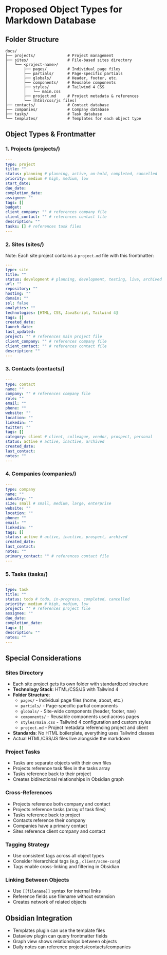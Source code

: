# Proposed Object Types for Markdown Database

## Folder Structure
```
docs/
├── projects/              # Project management
├── sites/                 # File-based sites directory
│   └── <project-name>/
│       ├── pages/         # Individual page files
│       ├── partials/      # Page-specific partials
│       ├── globals/       # Header, footer, etc.
│       ├── components/    # Reusable components
│       ├── styles/        # Tailwind 4 CSS
│       │   └── main.css
│       ├── project.md     # Project metadata & references
│       └── [html/css/js files]
├── contacts/              # Contact database
├── companies/             # Company database
├── tasks/                 # Task database
└── templates/             # Templates for each object type
```

## Object Types & Frontmatter

### 1. Projects (projects/)
```yaml
---
type: project
title: ""
status: planning # planning, active, on-hold, completed, cancelled
priority: medium # high, medium, low
start_date: 
due_date: 
completion_date: 
assignee: ""
tags: []
budget: 
client_company: "" # references company file
client_contact: "" # references contact file
description: ""
tasks: [] # references task files
---
```

### 2. Sites (sites/)
Note: Each site project contains a `project.md` file with this frontmatter:
```yaml
---
type: site
title: ""
status: development # planning, development, testing, live, archived
url: ""
repository: ""
hosting: ""
domain: ""
ssl: false
analytics: ""
technologies: [HTML, CSS, JavaScript, Tailwind 4]
tags: []
created_date: 
launch_date: 
last_updated: 
project: "" # references main project file
client_company: "" # references company file
client_contact: "" # references contact file
description: ""
---
```

### 3. Contacts (contacts/)
```yaml
---
type: contact
name: ""
company: "" # references company file
role: ""
email: ""
phone: ""
website: ""
location: ""
linkedin: ""
twitter: ""
tags: []
category: client # client, colleague, vendor, prospect, personal
status: active # active, inactive, archived
created_date: 
last_contact: 
notes: ""
---
```

### 4. Companies (companies/)
```yaml
---
type: company
name: ""
industry: ""
size: small # small, medium, large, enterprise
website: ""
location: ""
phone: ""
email: ""
linkedin: ""
tags: []
status: active # active, inactive, prospect, archived
created_date: 
last_contact: 
notes: ""
primary_contact: "" # references contact file
---
```

### 5. Tasks (tasks/)
```yaml
---
type: task
title: ""
status: todo # todo, in-progress, completed, cancelled
priority: medium # high, medium, low
project: "" # references project file
assignee: ""
due_date: 
completion_date: 
tags: []
description: ""
notes: ""
---
```

## Special Considerations

### Sites Directory
- Each site project gets its own folder with standardized structure
- **Technology Stack**: HTML/CSS/JS with Tailwind 4
- **Folder Structure**:
  - `pages/` - Individual page files (home, about, etc.)
  - `partials/` - Page-specific partial components
  - `globals/` - Site-wide components (header, footer, nav)
  - `components/` - Reusable components used across pages
  - `styles/main.css` - Tailwind 4 configuration and custom styles
  - `project.md` - Project metadata referencing project and client
- **Standards**: No HTML boilerplate, everything uses Tailwind classes
- Actual HTML/CSS/JS files live alongside the markdown

### Project Tasks
- Tasks are separate objects with their own files
- Projects reference task files in the tasks array
- Tasks reference back to their project
- Creates bidirectional relationships in Obsidian graph

### Cross-References
- Projects reference both company and contact
- Projects reference tasks (array of task files)
- Tasks reference back to project
- Contacts reference their company
- Companies have a primary contact
- Sites reference client company and contact

### Tagging Strategy
- Use consistent tags across all object types
- Consider hierarchical tags (e.g., `client/acme-corp`)
- Tags enable cross-linking and filtering in Obsidian

### Linking Between Objects
- Use `[[filename]]` syntax for internal links
- Reference fields use filename without extension
- Creates network of related objects

## Obsidian Integration
- Templates plugin can use the template files
- Dataview plugin can query frontmatter fields
- Graph view shows relationships between objects
- Daily notes can reference projects/contacts/companies